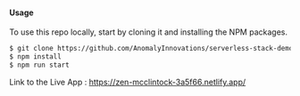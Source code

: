 #### Usage

To use this repo locally, start by cloning it and installing the NPM packages.

``` bash
$ git clone https://github.com/AnomalyInnovations/serverless-stack-demo-client
$ npm install
$ npm run start
```

Link to the Live App : https://zen-mcclintock-3a5f66.netlify.app/
